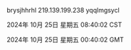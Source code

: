 brysjhhrhl 219.139.199.238 yqqlmgsycl

2024年 10月 25日 星期五 08:40:02 CST

2024年 10月 25日 星期五 00:40:02 GMT
